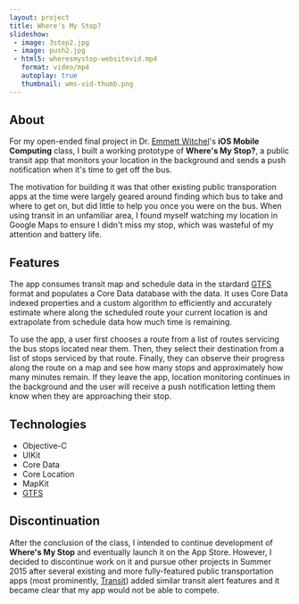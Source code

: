 ```yaml
---
layout: project
title: Where's My Stop?
slideshow:
 - image: 3step2.jpg
 - image: push2.jpg
 - html5: wheresmystop-websitevid.mp4
   format: video/mp4
   autoplay: true
   thumbnail: wms-vid-thumb.png
---
```


## About

For my open-ended final project in Dr. [Emmett Witchel](https://www.cs.utexas.edu/users/witchel/378/schedule.html)'s **iOS Mobile Computing** class, I built a working prototype of **Where's My Stop?**, a public transit app that monitors your location in the background and sends a push notification when it's time to get off the bus.

The motivation for building it was that other existing public transporation apps at the time were largely geared around finding which bus to take and where to get on, but did little to help you once you were on the bus. When using transit in an unfamiliar area, I found myself watching my location in Google Maps to ensure I didn't miss my stop, which was wasteful of my attention and battery life.

## Features

The app consumes transit map and schedule data in the stardard [GTFS](https://developers.google.com/transit/gtfs/) format and populates a Core Data database with the data. It uses Core Data indexed properties and a custom algorithm to efficiently and accurately estimate where along the scheduled route your current location is and extrapolate from schedule data how much time is remaining.

To use the app, a user first chooses a route from a list of routes servicing the bus stops located near them. Then, they select their destination from a list of stops serviced by that route. Finally, they can observe their progress along the route on a map and see how many stops and approximately how many minutes remain. If they leave the app, location monitoring continues in the background and the user will receive a push notification letting them know when they are approaching their stop.

## Technologies

- Objective-C
- UIKit
- Core Data
- Core Location
- MapKit
- [GTFS](https://developers.google.com/transit/gtfs/)

## Discontinuation

After the conclusion of the class, I intended to continue development of **Where's My Stop** and eventually launch it on the App Store. However, I decided to discontinue work on it and pursue other projects in Summer 2015 after several existing and more fully-featured public transportation apps (most prominently, [Transit](http://transitapp.com/)) added similar transit alert features and it became clear that my app would not be able to compete.
